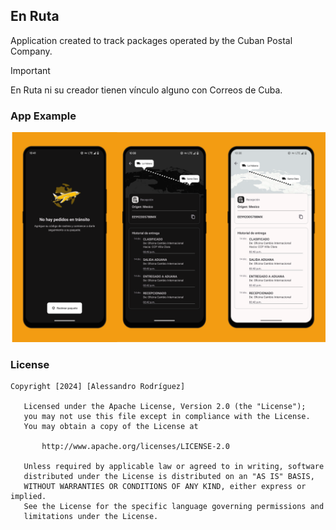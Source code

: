 ##  En Ruta

Application created to track packages operated by the Cuban Postal Company.

> [!important]
>
> En Ruta ni su creador tienen vínculo alguno con Correos de Cuba.


### App Example 

![app-screen](example/app-screen.png)


### License 

```
Copyright [2024] [Alessandro Rodríguez]

   Licensed under the Apache License, Version 2.0 (the "License");
   you may not use this file except in compliance with the License.
   You may obtain a copy of the License at

       http://www.apache.org/licenses/LICENSE-2.0

   Unless required by applicable law or agreed to in writing, software
   distributed under the License is distributed on an "AS IS" BASIS,
   WITHOUT WARRANTIES OR CONDITIONS OF ANY KIND, either express or implied.
   See the License for the specific language governing permissions and
   limitations under the License.
```
